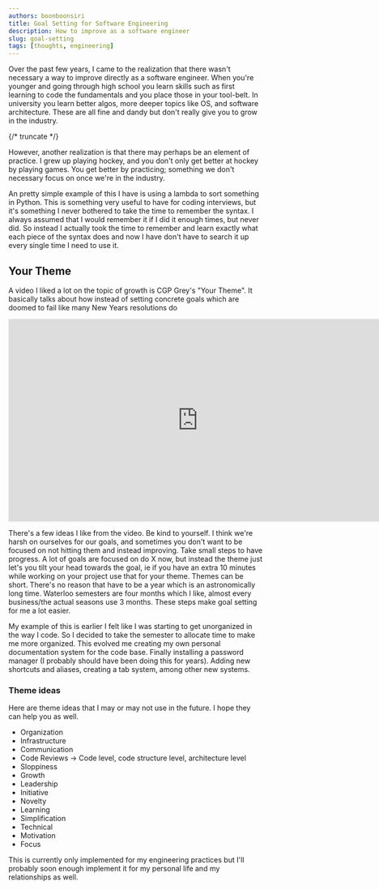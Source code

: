 ```yaml
---
authors: boonboonsiri
title: Goal Setting for Software Engineering
description: How to improve as a software engineer
slug: goal-setting
tags: [thoughts, engineering]
---
```


Over the past few years, I came to the realization that there wasn't necessary a way to improve directly as a software engineer. When you're younger and going through high school you learn skills such as first learning to code the fundamentals and you place those in your tool-belt. In university you learn better algos, more deeper topics like OS, and software architecture. These are all fine and dandy but don't really give you to grow in the industry.

{/* truncate */}

However, another realization is that there may perhaps be an element of practice. I grew up playing hockey, and you don't only get better at hockey by playing games. You get better by practicing; something we don't necessary focus on once we're in the industry.

An pretty simple example of this I have is using a lambda to sort something in Python. This is something very useful to have for coding interviews, but it's something I never bothered to take the time to remember the syntax. I always assumed that I would remember it if I did it enough times, but never did. So instead I actually took the time to remember and learn exactly what each piece of the syntax does and now I have don't have to search it up every single time I need to use it.


## Your Theme

A video I liked a lot on the topic of growth is CGP Grey's "Your Theme". It basically talks about how instead of setting concrete goals which are doomed to fail like many New Years resolutions do

<iframe width="748" height="400" src="https://www.youtube.com/embed/NVGuFdX5guE" title="Your Theme" frameborder="0" allow="accelerometer; autoplay; clipboard-write; encrypted-media; gyroscope; picture-in-picture; web-share" allowfullscreen></iframe>

There's a few ideas I like from the video. Be kind to yourself. I think we're harsh on ourselves for our goals, and sometimes you don't want to be focused on not hitting them and instead improving. Take small steps to have progress. A lot of goals are focused on do X now, but instead the theme just let's you tilt your head towards the goal, ie if you have an extra 10 minutes while working on your project use that for your theme. Themes can be short. There's no reason that have to be a year which is an astronomically long time. Waterloo semesters are four months which I like, almost every business/the actual seasons use 3 months. These steps make goal setting for me a lot easier.

My example of this is earlier I felt like I was starting to get unorganized in the way I code. So I decided to take the semester to allocate time to make me more organized. This evolved me creating my own personal documentation system for the code base. Finally installing a password manager (I probably should have been doing this for years). Adding new shortcuts and aliases, creating a tab system, among other new systems.

### Theme ideas

Here are theme ideas that I may or may not use in the future. I hope they can help you as well.

- Organization
- Infrastructure
- Communication
- Code Reviews -> Code level, code structure level, architecture level
- Sloppiness
- Growth
- Leadership
- Initiative
- Novelty
- Learning
- Simplification
- Technical
- Motivation
- Focus



This is currently only implemented for my engineering practices but I'll probably soon enough implement it for my personal life and my relationships as well.
